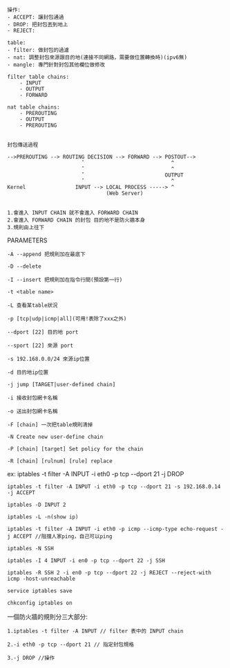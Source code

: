 
    操作:
    - ACCEPT: 讓封包通過
    - DROP: 把封包丟到地上
    - REJECT:  

    table:
    - filter: 做封包的過濾
    - nat: 調整封包來源跟目的地(連接不同網路，需要做位置轉換時)(ipv6無)
    - mangle: 專門針對封包其他欄位做修改
    
    filter table chains:
        - INPUT
        - OUTPUT
        - FORWARD
        
    nat table chains:
        - PREROUTING
        - OUTPUT
        - PREROUTING
    
```

封包傳送過程

-->PREROUTING --> ROUTING DECISION --> FORWARD --> POSTOUT-->
                        ˇ                            ^ 
                        ˇ                            ^     
                        ˇ                          OUTPUT
                        ˇ                            ^
Kernel                INPUT --> LOCAL PROCESS -----> ^
                                (Web Server)
                                
```                            
                                
    1.會進入 INPUT CHAIN 就不會進入 FORWARD CHAIN
    2.會進入 FORWARD CHAIN 的封包 目的地不是防火牆本身
    3.規則由上往下

PARAMETERS

    -A --append 把規則加在最底下
    
    -D --delete
    
    -I --insert 把規則加在指令行間(預設第一行)
    
    -t <table name> 
    
    -L 查看某table狀況

    -p [tcp|udp|icmp|all](可用!表除了xxx之外)
        
    --dport [22] 目的地 port
    
    --sport [22] 來源 port
    
    -s 192.168.0.0/24 來源ip位置
    
    -d 目的地ip位置
    
    -j jump [TARGET|user-defined chain]
    
    -i 接收封包網卡名稱
     
    -o 送出封包網卡名稱
    
    -F [chain] 一次把table規則清掉
    
    -N Create new user-define chain
    
    -P [chain] [target] Set policy for the chain
    
    -R [chain] [rulnum] [rule] replace
    
    
    
ex: iptables -t filter -A INPUT -i eth0 -p tcp --dport 21 -j DROP

    iptables -t filter -A INPUT -i eth0 -p tcp --dport 21 -s 192.168.0.14 -j ACCEPT
    
    iptables -D INPUT 2
    
    iptables -L -n(show ip)
    
    iptables -t filter -A INPUT -i eth0 -p icmp --icmp-type echo-request -j ACCEPT //阻擋人家ping，自己可以ping
    
    iptables -N SSH
    
    iptables -I 4 INPUT -i en0 -p tcp --dport 22 -j SSH
    
    iptables -R SSH 2 -i en0 -p tcp --dport 22 -j REJECT --reject-with icmp -host-unreachable
    
    service iptables save
    
    chkconfig iptables on
    
    
    
    
    
    

一個防火牆的規則分三大部分:
    
    1.iptables -t filter -A INPUT // filter 表中的 INPUT chain
    
    2.-i eth0 -p tcp --dport 21 // 指定封包規格
    
    3.-j DROP //操作
    
    
    
    
    
    
    
    
    

